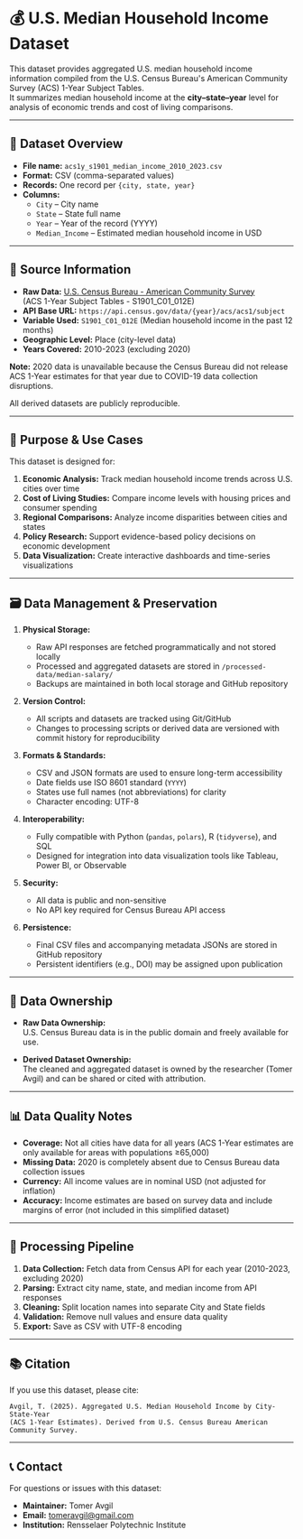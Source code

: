 # 💰 U.S. Median Household Income Dataset

This dataset provides aggregated U.S. median household income information compiled from the U.S. Census Bureau's American Community Survey (ACS) 1-Year Subject Tables.  
It summarizes median household income at the **city–state–year** level for analysis of economic trends and cost of living comparisons.

---

## 📘 Dataset Overview

- **File name:** `acs1y_s1901_median_income_2010_2023.csv`
- **Format:** CSV (comma-separated values)
- **Records:** One record per `{city, state, year}`
- **Columns:**
  - `City` – City name
  - `State` – State full name
  - `Year` – Year of the record (YYYY)
  - `Median_Income` – Estimated median household income in USD

---

## 🧩 Source Information

- **Raw Data:** [U.S. Census Bureau - American Community Survey](https://data.census.gov/)  
  (ACS 1-Year Subject Tables - S1901_C01_012E)
- **API Base URL:** `https://api.census.gov/data/{year}/acs/acs1/subject`
- **Variable Used:** `S1901_C01_012E` (Median household income in the past 12 months)
- **Geographic Level:** Place (city-level data)
- **Years Covered:** 2010-2023 (excluding 2020)

**Note:** 2020 data is unavailable because the Census Bureau did not release ACS 1-Year estimates for that year due to COVID-19 data collection disruptions.

All derived datasets are publicly reproducible.

---

## 🎯 Purpose & Use Cases

This dataset is designed for:

1. **Economic Analysis:** Track median household income trends across U.S. cities over time
2. **Cost of Living Studies:** Compare income levels with housing prices and consumer spending
3. **Regional Comparisons:** Analyze income disparities between cities and states
4. **Policy Research:** Support evidence-based policy decisions on economic development
5. **Data Visualization:** Create interactive dashboards and time-series visualizations

---

## 🗃️ Data Management & Preservation

1. **Physical Storage:**
   - Raw API responses are fetched programmatically and not stored locally
   - Processed and aggregated datasets are stored in `/processed-data/median-salary/`
   - Backups are maintained in both local storage and GitHub repository

2. **Version Control:**
   - All scripts and datasets are tracked using Git/GitHub
   - Changes to processing scripts or derived data are versioned with commit history for reproducibility

3. **Formats & Standards:**
   - CSV and JSON formats are used to ensure long-term accessibility
   - Date fields use ISO 8601 standard (`YYYY`)
   - States use full names (not abbreviations) for clarity
   - Character encoding: UTF-8

4. **Interoperability:**
   - Fully compatible with Python (`pandas`, `polars`), R (`tidyverse`), and SQL
   - Designed for integration into data visualization tools like Tableau, Power BI, or Observable

5. **Security:**
   - All data is public and non-sensitive
   - No API key required for Census Bureau API access

6. **Persistence:**
   - Final CSV files and accompanying metadata JSONs are stored in GitHub repository
   - Persistent identifiers (e.g., DOI) may be assigned upon publication

---

## 🔐 Data Ownership

- **Raw Data Ownership:**  
  U.S. Census Bureau data is in the public domain and freely available for use.
  
- **Derived Dataset Ownership:**  
  The cleaned and aggregated dataset is owned by the researcher (Tomer Avgil) and can be shared or cited with attribution.

---

## 📊 Data Quality Notes

- **Coverage:** Not all cities have data for all years (ACS 1-Year estimates are only available for areas with populations ≥65,000)
- **Missing Data:** 2020 is completely absent due to Census Bureau data collection issues
- **Currency:** All income values are in nominal USD (not adjusted for inflation)
- **Accuracy:** Income estimates are based on survey data and include margins of error (not included in this simplified dataset)

---

## 🔄 Processing Pipeline

1. **Data Collection:** Fetch data from Census API for each year (2010-2023, excluding 2020)
2. **Parsing:** Extract city name, state, and median income from API responses
3. **Cleaning:** Split location names into separate City and State fields
4. **Validation:** Remove null values and ensure data quality
5. **Export:** Save as CSV with UTF-8 encoding

---

## 📚 Citation

If you use this dataset, please cite:

```
Avgil, T. (2025). Aggregated U.S. Median Household Income by City-State-Year 
(ACS 1-Year Estimates). Derived from U.S. Census Bureau American Community Survey.
```

---

## 📞 Contact

For questions or issues with this dataset:
- **Maintainer:** Tomer Avgil
- **Email:** tomeravgil@gmail.com
- **Institution:** Rensselaer Polytechnic Institute
